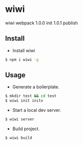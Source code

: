 # wiwi
wiwi webpack
1.0.0 init
1.0.1 publish

## Install

- Install wiwi

```bash
$ npm i wiwi -g
```

## Usage

- Generate a boilerplate.

```bash
$ mkdir test && cd test
$ wiwi init initx
```


- Start a local dev server.

```bash
$ wiwi server
```

- Build project.

```bash
$ wiwi build
```
